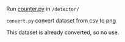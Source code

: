 Run [counter.py]() in ```/detector/```

```convert.py``` convert dataset from csv to png

This dataset is already converted, so no use.